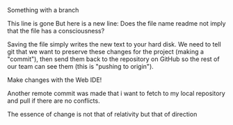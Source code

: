 Something with a branch

This line is gone
But here is a new line: Does the file name readme not imply that the file has a consciousness?

Saving the file simply writes the new text to your hard disk. We need to tell git that we want to preserve these changes for the project (making a
"commit"), then send them
back to the repository on GitHub so the rest of our team can see them (this is "pushing to origin").

Make changes with the Web IDE!

Another remote commit was made that i want to fetch to my local repository and pull if there are no conflicts.

The essence of change is not that of relativity but that of direction
